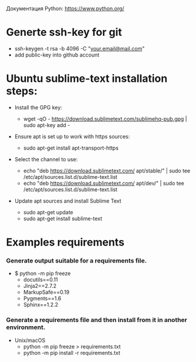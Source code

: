 Документация Python: https://www.python.org/

# Generte ssh-key for git
 * ssh-keygen -t rsa -b 4096 -C "your.email@mail.com"
 * add public-key into github account

# Ubuntu sublime-text installation steps:
* Install the GPG key:
  - wget -qO - https://download.sublimetext.com/sublimehq-pub.gpg | sudo apt-key add -

* Ensure apt is set up to work with https sources:
  - sudo apt-get install apt-transport-https

* Select the channel to use:
  - echo "deb https://download.sublimetext.com/ apt/stable/" | sudo tee /etc/apt/sources.list.d/sublime-text.list 
  - echo "deb https://download.sublimetext.com/ apt/dev/" | sudo tee /etc/apt/sources.list.d/sublime-text.list

* Update apt sources and install Sublime Text 
  - sudo apt-get update
  - sudo apt-get install sublime-text
  

# Examples requirements
### Generate output suitable for a requirements file.
  - $ python -m pip freeze
      - docutils==0.11
      - Jinja2==2.7.2
      - MarkupSafe==0.19
      - Pygments==1.6
      - Sphinx==1.2.2
  
### Generate a requirements file and then install from it in another environment.
  - Unix/macOS
    - python -m pip freeze > requirements.txt
    - python -m pip install -r requirements.txt